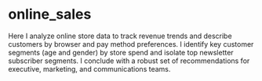 # online_sales

Here I analyze online store data to track revenue trends and describe customers by browser and pay method preferences.
I identify key customer segments (age and gender) by store spend and isolate top newsletter subscriber segments.
I conclude with a robust set of recommendations for executive, marketing, and communications teams.
